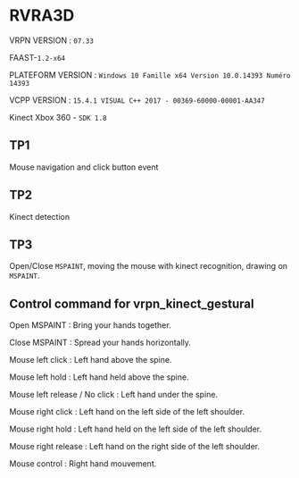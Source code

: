 # RVRA3D

VRPN VERSION : `07.33`

FAAST-`1.2-x64`

PLATEFORM VERSION : `Windows 10 Famille x64 Version	10.0.14393 Numéro 14393`

VCPP VERSION : `15.4.1 VISUAL C++ 2017 - 00369-60000-00001-AA347`

Kinect Xbox 360 - `SDK 1.8`

## TP1

Mouse navigation and click button event

## TP2

Kinect detection

## TP3

Open/Close `MSPAINT`, moving the mouse with kinect recognition, drawing on `MSPAINT`.

## Control command for vrpn_kinect_gestural

Open MSPAINT : Bring your hands together.

Close MSPAINT : Spread your hands horizontally.

Mouse left click : Left hand above the spine.

Mouse left hold : Left hand held above the spine.

Mouse left release / No click : Left hand under the spine.

Mouse right click : Left hand on the left side of the left shoulder.

Mouse right hold : Left hand held on the left side of the left shoulder.

Mouse right release : Left hand on the right side of the left shoulder.

Mouse control : Right hand mouvement.
